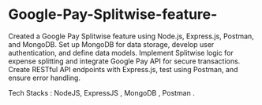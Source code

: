 # Google-Pay-Splitwise-feature-
Created a Google Pay Splitwise feature using Node.js, Express.js, Postman, and MongoDB. Set up MongoDB for data storage, develop user authentication, and define data models. Implement Splitwise logic for expense splitting and integrate Google Pay API for secure transactions. Create RESTful API endpoints with Express.js, test using Postman, and ensure error handling.

Tech Stacks : NodeJS, ExpressJS , MongoDB , Postman .
